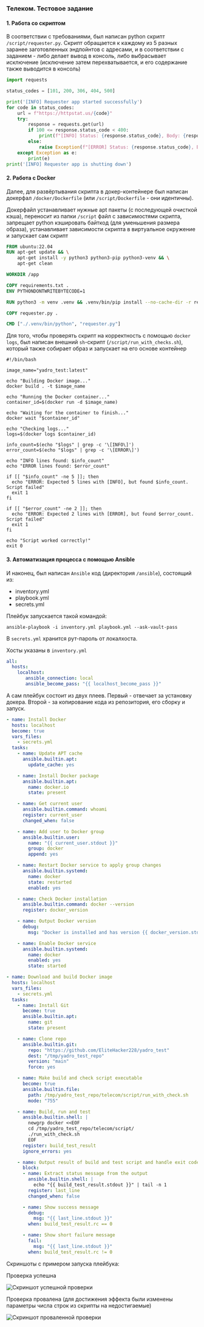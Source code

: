 ### Телеком. Тестовое задание

#### 1. Работа со скриптом

В соответствии с требованиями, был написан python скрипт `/script/requester.py`.
Скрипт обращается к каждому из 5 разных заранее заготовленных эндпойнтов с адресами, 
и в соответствии с заданием - либо делает вывод в консоль, либо
выбрасывает исключение (исключение затем перехватывается, и его
содержание также выводится в консоль)

```python
import requests

status_codes = [101, 200, 306, 404, 500]

print('[INFO] Requester app started successfully')
for code in status_codes:
    url = f"https://httpstat.us/{code}"
    try:
        response = requests.get(url)
        if 100 <= response.status_code < 400:
            print(f"[INFO] Status: {response.status_code}, Body: {response.text.strip()}")
        else:
            raise Exception(f"[ERROR] Status: {response.status_code}, Body: {response.text.strip()}")
    except Exception as e:
        print(e)
print('[INFO] Requester app is shutting down')
```

#### 2. Работа с Docker

Далее, для развёртывания скрипта в докер-контейнере был
написан докерфал `/docker/Dockerfile` (или `/script/Dockerfile` - они 
идентичны). 

Докерфайл устанавливает нужные apt пакеты (с последующей очисткой кэша),
переносит из папки `/script` файл с зависимостями скрипта, запрещает
python кэшировать байткод (для уменьшения размера образа), устанавливает
зависимости скрипта в виртуальное окружение и запускает сам скрипт

```dockerfile
FROM ubuntu:22.04
RUN apt-get update && \
    apt-get install -y python3 python3-pip python3-venv && \
    apt-get clean

WORKDIR /app

COPY requirements.txt .
ENV PYTHONDONTWRITEBYTECODE=1

RUN python3 -m venv .venv && .venv/bin/pip install --no-cache-dir -r requirements.txt

COPY requester.py .

CMD ["./.venv/bin/python", "requester.py"]
```

Для того, чтобы проверять скрипт на корректность с помощью `docker logs`,
был написан внешний `sh`-скрипт (`/script/run_with_checks.sh`), который также собирает образ и
запускает на его основе контейнер

```shell
#!/bin/bash

image_name="yadro_test:latest"

echo "Building Docker image..."
docker build . -t $image_name

echo "Running the Docker container..."
container_id=$(docker run -d $image_name)

echo "Waiting for the container to finish..."
docker wait "$container_id"

echo "Checking logs..."
logs=$(docker logs $container_id)

info_count=$(echo "$logs" | grep -c '\[INFO\]')
error_count=$(echo "$logs" | grep -c '\[ERROR\]')

echo "INFO lines found: $info_count"
echo "ERROR lines found: $error_count"

if [[ "$info_count" -ne 5 ]]; then
  echo "ERROR: Expected 5 lines with [INFO], but found $info_count. Script failed"
  exit 1
fi

if [[ "$error_count" -ne 2 ]]; then
  echo "ERROR: Expected 2 lines with [ERROR], but found $error_count. Script failed"
  exit 1
fi

echo "Script worked correctly!"
exit 0

```

#### 3. Автоматизация процесса с помощью Ansible

И наконец, был написан `Ansible` код (директория `/ansible`), состоящий
из:
- inventory.yml
- playbook.yml
- secrets.yml

Плейбук запускается такой командой:

`ansible-playbook -i inventory.yml playbook.yml --ask-vault-pass`

В `secrets.yml` хранится рут-пароль от локалхоста.

Хосты указаны в `inventory.yml`

```yaml
all:
  hosts:
    localhost:
       ansible_connection: local
       ansible_become_pass: "{{ localhost_become_pass }}"
```

А сам плейбук состоит из двух плеев. Первый - отвечает за установку докера.
Второй - за копирование кода из репозитория, его сборку и запуск.

```yaml
- name: Install Docker
  hosts: localhost
  become: true
  vars_files:
    - secrets.yml
  tasks:
    - name: Update APT cache
      ansible.builtin.apt:
        update_cache: yes

    - name: Install Docker package
      ansible.builtin.apt:
        name: docker.io
        state: present

    - name: Get current user
      ansible.builtin.command: whoami
      register: current_user
      changed_when: false

    - name: Add user to Docker group
      ansible.builtin.user:
        name: "{{ current_user.stdout }}"
        group: docker
        append: yes

    - name: Restart Docker service to apply group changes
      ansible.builtin.systemd:
        name: docker
        state: restarted
        enabled: yes

    - name: Check Docker installation
      ansible.builtin.command: docker --version
      register: docker_version

    - name: Output Docker version
      debug:
        msg: "Docker is installed and has version {{ docker_version.stdout }}"

    - name: Enable Docker service
      ansible.builtin.systemd:
        name: docker
        enabled: yes
        state: started

- name: Download and build Docker image
  hosts: localhost
  vars_files:
    - secrets.yml
  tasks:
    - name: Install Git
      become: true
      ansible.builtin.apt:
        name: git
        state: present

    - name: Clone repo
      ansible.builtin.git:
        repo: "https://github.com/EliteHacker228/yadro_test"
        dest: "/tmp/yadro_test_repo"
        version: "main"
        force: yes

    - name: Make build and check script executable
      become: true
      ansible.builtin.file:
        path: /tmp/yadro_test_repo/telecom/script/run_with_check.sh
        mode: "755"

    - name: Build, run and test
      ansible.builtin.shell: |
        newgrp docker <<EOF
        cd /tmp/yadro_test_repo/telecom/script/ 
        ./run_with_check.sh
        EOF
      register: build_test_result
      ignore_errors: yes

    - name: Output result of build and test script and handle exit code
      block:
      - name: Extract status message from the output
        ansible.builtin.shell: |
          echo "{{ build_test_result.stdout }}" | tail -n 1
        register: last_line
        changed_when: false 

      - name: Show success message
        debug:
          msg: "{{ last_line.stdout }}"
        when: build_test_result.rc == 0

      - name: Show short failure message
        fail:
          msg: "{{ last_line.stdout }}"
        when: build_test_result.rc != 0
```

Скриншоты с примером запуска плейбука:

Проверка успешна

![Скриншот успешной проверки](./screenshots/successful_launch.png)

Проверка провалена (для достижения эффекта были изменены параметры числа строк из скрипты на недостигаемые)

![Скриншот проваленной проверки](./screenshots/failed_launch.png)

